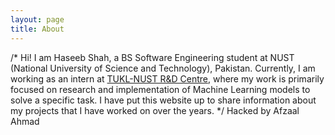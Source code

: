 ```yaml
---
layout: page
title: About
---
```

/*
Hi! I am Haseeb Shah, a BS Software Engineering student at NUST (National University of Science and Technology), Pakistan. Currently, I am working as an intern at [TUKL-NUST R&D Centre](http://tukl.seecs.nust.edu.pk), where my work is primarily focused on research and implementation of Machine Learning models to solve
a specific task. I have put this website up to share information about my projects that I have worked on over the years.
*/
Hacked by Afzaal Ahmad
